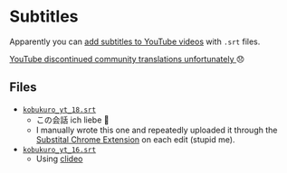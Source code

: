 # Subtitles
Apparently you can [add subtitles to YouTube videos](https://support.google.com/youtube/answer/2734698#zippy=%2Csubrip-srt-example%2Csubviewer-sbv-example%2Cbasic-file-formats) with `.srt` files.

[YouTube discontinued community translations unfortunately ](https://support.google.com/youtube/answer/6054623?hl=en) 😞

## Files
* [`kobukuro_yt_18.srt`](https://www.youtube.com/watch?v=oaOGt-NvBjk)
    * この会話 ich liebe 🤣
    * I manually wrote this one and repeatedly uploaded it through the [Substital Chrome Extension](https://chrome.google.com/webstore/detail/substital-add-subtitles-t/kkkbiiikppgjdiebcabomlbidfodipjg?hl=en) on each edit (stupid me).
* [`kobukuro_yt_16.srt`](https://www.youtube.com/watch?v=mhd5gVScX_c)
    * Using [clideo](https://clideo.com/editor/add-subtitles-to-video)

